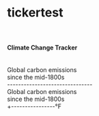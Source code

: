 # tickertest
<!DOCTYPE html>
<html>
<head>

</head>
<body>

<br>

<div class="div2">
 <div id="maintitle">

<h4>Climate Change Tracker</h4></div></div>            

<div id="border">
<br><div class="row">
  <div class="column">Global carbon emissions<br>since the mid-1800s

  <div id="current-carbon-emissions_gtc">
<span>-------------------------------</span> 

</div>
</div>

  <div class="column">Global carbon emissions<br>since the mid-1800s<br>
 <div id="current-carbon-emissions">
     +<span>----------------</span>°F

</div>
</div>
 
</div></div>
<div class="paper">
	<svg id="graph" width="0" height="0"></svg>

</div>


</body>
</html>
